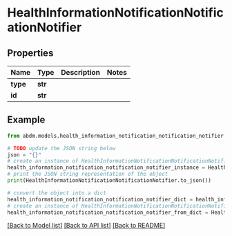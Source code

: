 # HealthInformationNotificationNotificationNotifier


## Properties

Name | Type | Description | Notes
------------ | ------------- | ------------- | -------------
**type** | **str** |  | 
**id** | **str** |  | 

## Example

```python
from abdm.models.health_information_notification_notification_notifier import HealthInformationNotificationNotificationNotifier

# TODO update the JSON string below
json = "{}"
# create an instance of HealthInformationNotificationNotificationNotifier from a JSON string
health_information_notification_notification_notifier_instance = HealthInformationNotificationNotificationNotifier.from_json(json)
# print the JSON string representation of the object
print(HealthInformationNotificationNotificationNotifier.to_json())

# convert the object into a dict
health_information_notification_notification_notifier_dict = health_information_notification_notification_notifier_instance.to_dict()
# create an instance of HealthInformationNotificationNotificationNotifier from a dict
health_information_notification_notification_notifier_from_dict = HealthInformationNotificationNotificationNotifier.from_dict(health_information_notification_notification_notifier_dict)
```
[[Back to Model list]](../README.md#documentation-for-models) [[Back to API list]](../README.md#documentation-for-api-endpoints) [[Back to README]](../README.md)


